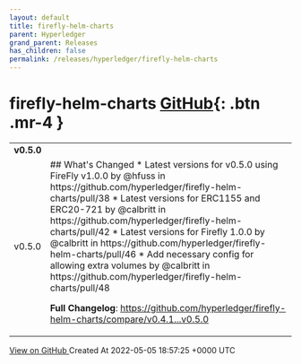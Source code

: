 ```yaml
---
layout: default
title: firefly-helm-charts
parent: Hyperledger
grand_parent: Releases
has_children: false
permalink: /releases/hyperledger/firefly-helm-charts
---
```


# firefly-helm-charts <span class="fs-3 right-align">[GitHub](https://github.com/hyperledger/firefly-helm-charts){: .btn .mr-4 }</span>


<div>
    <table>
        <tr>
            <td colspan="2">
                <b>
                    v0.5.0
                </b>
            </td>
        </tr>
        <tr>
            <td>
                <span class="chip">
                    v0.5.0
                </span>
            </td>
            <td>
                ## What's Changed
* Latest versions for v0.5.0 using FireFly v1.0.0 by @hfuss in https://github.com/hyperledger/firefly-helm-charts/pull/38
* Latest versions for ERC1155 and ERC20-721 by @calbritt in https://github.com/hyperledger/firefly-helm-charts/pull/42
* Latest versions for Firefly 1.0.0 by @calbritt in https://github.com/hyperledger/firefly-helm-charts/pull/46
* Add necessary config for allowing extra volumes by @calbritt in https://github.com/hyperledger/firefly-helm-charts/pull/48


**Full Changelog**: https://github.com/hyperledger/firefly-helm-charts/compare/v0.4.1...v0.5.0
            </td>
        </tr>
    </table>
    <a href="https://github.com/hyperledger/firefly-helm-charts/releases/tag/v0.5.0" class=".btn">
        View on GitHub
    </a>
    <span class="right-align">
        Created At 2022-05-05 18:57:25 +0000 UTC
    </span>
</div>

